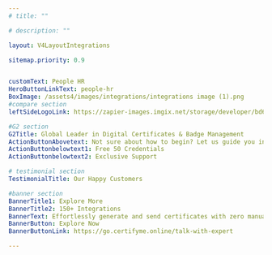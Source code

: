 ```yaml
---
# title: ""

# description: ""

layout: V4LayoutIntegrations

sitemap.priority: 0.9


customText: People HR
HeroButtonLinkText: people-hr
BoxImage: /assets4/images/integrations/integrations image (1).png
#compare section
leftSideLogoLink: https://zapier-images.imgix.net/storage/developer/bd67e7b4f52d0705059866c42546e353.png?auto=format&ixlib=react-9.8.0&fit=crop&q=50&w=60&h=60&dpr=1

#G2 section
G2Title: Global Leader in Digital Certificates & Badge Management
ActionButtonAbovetext: Not sure about how to begin? Let us guide you in the right direction!
ActionButtonbelowtext1: Free 50 Credentials
ActionButtonbelowtext2: Exclusive Support

# testimonial section
TestimonialTitle: Our Happy Customers   

#banner section
BannerTitle1: Explore More
BannerTitle2: 150+ Integrations
BannerText: Effortlessly generate and send certificates with zero manual intervention using the most advanced digital credential management software of 2023.
BannerButton: Explore Now
BannerButtonLink: https://go.certifyme.online/talk-with-expert

---
```


